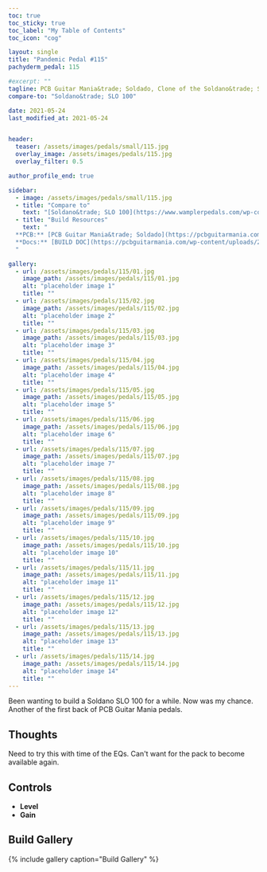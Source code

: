```yaml
---
toc: true
toc_sticky: true
toc_label: "My Table of Contents"
toc_icon: "cog"

layout: single
title: "Pandemic Pedal #115"
pachyderm_pedal: 115

#excerpt: ""
tagline: PCB Guitar Mania&trade; Soldado, Clone of the Soldano&trade; SLO 100<br>"No rules this time. I'm turning you loose." - Sicario
compare-to: "Soldano&trade; SLO 100"

date: 2021-05-24
last_modified_at: 2021-05-24


header:
  teaser: /assets/images/pedals/small/115.jpg
  overlay_image: /assets/images/pedals/115.jpg
  overlay_filter: 0.5

author_profile_end: true

sidebar:
  - image: /assets/images/pedals/small/115.jpg
  - title: "Compare to"
    text: "[Soldano&trade; SLO 100](https://www.wamplerpedals.com/wp-content/uploads/2019/11/SLOstortion.pdf)"
  - title: "Build Resources"
    text: "
  **PCB:** [PCB Guitar Mania&trade; Soldado](https://pcbguitarmania.com/product/soldado/?ref=pachydermpedals)<br>
  **Docs:** [BUILD DOC](https://pcbguitarmania.com/wp-content/uploads/2019/08/Soldado.pdf?ref=pachydermpedals)
  "

gallery:
  - url: /assets/images/pedals/115/01.jpg
    image_path: /assets/images/pedals/115/01.jpg
    alt: "placeholder image 1"
    title: ""
  - url: /assets/images/pedals/115/02.jpg
    image_path: /assets/images/pedals/115/02.jpg
    alt: "placeholder image 2"
    title: ""
  - url: /assets/images/pedals/115/03.jpg
    image_path: /assets/images/pedals/115/03.jpg
    alt: "placeholder image 3"
    title: ""
  - url: /assets/images/pedals/115/04.jpg
    image_path: /assets/images/pedals/115/04.jpg
    alt: "placeholder image 4"
    title: ""
  - url: /assets/images/pedals/115/05.jpg
    image_path: /assets/images/pedals/115/05.jpg
    alt: "placeholder image 5"
    title: ""
  - url: /assets/images/pedals/115/06.jpg
    image_path: /assets/images/pedals/115/06.jpg
    alt: "placeholder image 6"
    title: ""
  - url: /assets/images/pedals/115/07.jpg
    image_path: /assets/images/pedals/115/07.jpg
    alt: "placeholder image 7"
    title: ""
  - url: /assets/images/pedals/115/08.jpg
    image_path: /assets/images/pedals/115/08.jpg
    alt: "placeholder image 8"
    title: ""
  - url: /assets/images/pedals/115/09.jpg
    image_path: /assets/images/pedals/115/09.jpg
    alt: "placeholder image 9"
    title: ""
  - url: /assets/images/pedals/115/10.jpg
    image_path: /assets/images/pedals/115/10.jpg
    alt: "placeholder image 10"
    title: ""
  - url: /assets/images/pedals/115/11.jpg
    image_path: /assets/images/pedals/115/11.jpg
    alt: "placeholder image 11"
    title: ""
  - url: /assets/images/pedals/115/12.jpg
    image_path: /assets/images/pedals/115/12.jpg
    alt: "placeholder image 12"
    title: ""
  - url: /assets/images/pedals/115/13.jpg
    image_path: /assets/images/pedals/115/13.jpg
    alt: "placeholder image 13"
    title: ""
  - url: /assets/images/pedals/115/14.jpg
    image_path: /assets/images/pedals/115/14.jpg
    alt: "placeholder image 14"
    title: ""
---
```


Been wanting to build a Soldano SLO 100 for a while. Now was my chance. Another of the first back of PCB Guitar Mania pedals.

## Thoughts

Need to try this with time of the EQs. Can't want for the pack to become available again.

## Controls

* **Level**
* **Gain**

## Build Gallery

{% include gallery caption="Build Gallery" %}